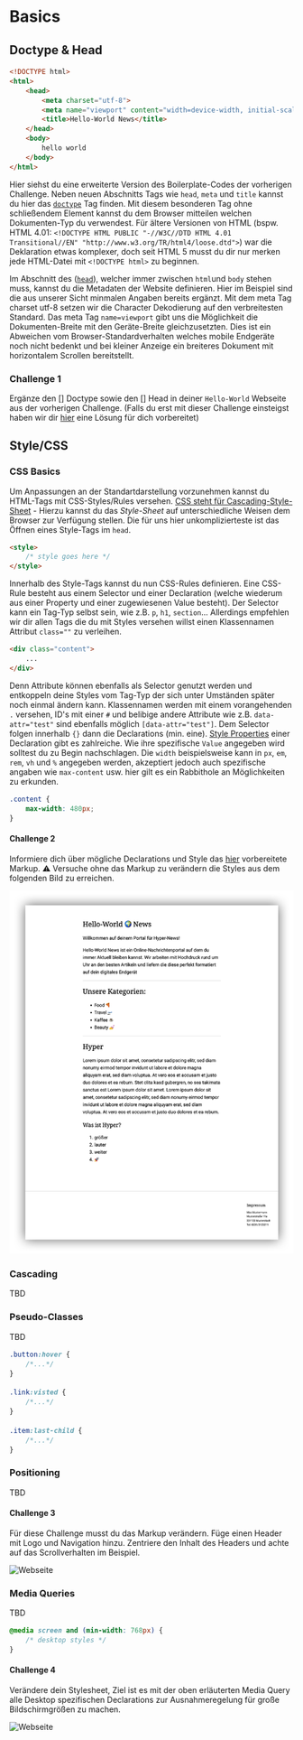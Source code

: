 # Basics

## Doctype & Head

```html
<!DOCTYPE html> 
<html>
    <head>
        <meta charset="utf-8">
        <meta name="viewport" content="width=device-width, initial-scale=1.0">
        <title>Hello-World News</title>
    </head>
    <body>
        hello world
    </body>
</html>
```

Hier siehst du eine erweiterte Version des Boilerplate-Codes der vorherigen Challenge. Neben neuen Abschnitts Tags wie `head`, `meta` und `title` kannst du hier das [`doctype`](https://www.w3schools.com/TAgs/tag_doctype.asp) Tag finden. Mit diesem besonderen Tag ohne schließendem Element kannst du dem Browser mitteilen welchen Dokumenten-Typ du verwendest. Für ältere Versionen von HTML (bspw. HTML 4.01: `<!DOCTYPE HTML PUBLIC "-//W3C//DTD HTML 4.01 Transitional//EN" "http://www.w3.org/TR/html4/loose.dtd">`) war die Deklaration etwas komplexer, doch seit HTML 5 musst du dir nur merken jede HTML-Datei mit `<!DOCTYPE html>` zu beginnen.

Im Abschnitt des ([`head`](https://www.w3schools.com/TAgs/tag_head.asp)), welcher immer zwischen `html`und `body` stehen muss, kannst du die Metadaten der Website definieren. Hier im Beispiel sind die aus unserer Sicht minmalen Angaben bereits ergänzt.
Mit dem meta Tag charset utf-8 setzen wir die Character Dekodierung auf den verbreitesten Standard.
Das meta Tag `name=viewport` gibt uns die Möglichkeit die Dokumenten-Breite mit den Geräte-Breite gleichzusetzten. Dies ist ein Abweichen vom Browser-Standardverhalten welches mobile Endgeräte noch nicht bedenkt und bei kleiner Anzeige ein breiteres Dokument mit horizontalem Scrollen bereitstellt.

### Challenge 1

Ergänze den [] Doctype sowie den [] Head in deiner `Hello-World` Webseite aus der vorherigen Challenge. (Falls du erst mit dieser Challenge einsteigst haben wir dir [hier](index.html) eine Lösung für dich vorbereitet)

## Style/CSS

### CSS Basics

Um Anpassungen an der Standartdarstellung vorzunehmen kannst du HTML-Tags mit CSS-Styles/Rules versehen. [CSS steht für Cascading-Style-Sheet](https://developer.mozilla.org/en-US/docs/Glossary/CSS) -  Hierzu kannst du das _Style-Sheet_ auf unterschiedliche Weisen dem Browser zur Verfügung stellen. Die für uns hier unkomplizierteste ist das Öffnen eines Style-Tags im `head`.

```html
<style>
    /* style goes here */
</style>
```

Innerhalb des Style-Tags kannst du nun CSS-Rules definieren. Eine CSS-Rule besteht aus einem Selector und einer Declaration (welche wiederum aus einer Property und einer zugewiesenen Value besteht). Der Selector kann ein Tag-Typ selbst sein, wie z.B. `p`, `h1`, `section`... Allerdings empfehlen wir dir allen Tags die du mit Styles versehen willst einen Klassennamen Attribut `class=""` zu verleihen.

```html
<div class="content">
    ...
</div>
```

Denn Attribute können ebenfalls als Selector genutzt werden und entkoppeln deine Styles vom Tag-Typ der sich unter Umständen später noch einmal ändern kann. Klassennamen werden mit einem vorangehenden `.` versehen, ID's mit einer `#` und belibige andere Attribute wie z.B. `data-attr="test"` sind ebenfalls möglich `[data-attr="test"]`. Dem Selector folgen innerhalb `{}` dann die Declarations (min. eine). [Style Properties](https://developer.mozilla.org/en-US/docs/Web/CSS/Reference#index) einer Declaration gibt es zahlreiche. Wie ihre spezifische `Value` angegeben wird solltest du zu Begin nachschlagen. Die `width` beispielsweise kann in `px`, `em`, `rem`, `vh` und `%` angegeben werden, akzeptiert jedoch auch spezifische angaben wie `max-content` usw. hier gilt es ein Rabbithole an Möglichkeiten zu erkunden.

```css
.content {
    max-width: 480px;
}
```

#### Challenge 2

Informiere dich über mögliche Declarations und Style das [hier](index.html) vorbereitete Markup. ⚠️ Versuche ohne das Markup zu verändern die Styles aus dem folgenden Bild zu erreichen.

![Webseite](website-styled.png "Hello-World Webseite")

### Cascading

TBD

### Pseudo-Classes

TBD

```css
.button:hover {
    /*...*/
}

.link:visted {
    /*...*/
}

.item:last-child {
    /*...*/
}
```

### Positioning

TBD

#### Challenge 3

Für diese Challenge musst du das Markup verändern. Füge einen Header mit Logo und Navigation hinzu. Zentriere den Inhalt des Headers und achte auf das Scrollverhalten im Beispiel.

![Webseite](website-styled-scrolling.gif "Hello-World Webseite")

### Media Queries

TBD

```css
@media screen and (min-width: 768px) {
    /* desktop styles */
}
```

#### Challenge 4

Verändere dein Stylesheet, Ziel ist es mit der oben erläuterten Media Query alle Desktop spezifischen Declarations zur Ausnahmeregelung für große Bildschirmgrößen zu machen.

![Webseite](website-mobile.gif "Hello-World Webseite")
